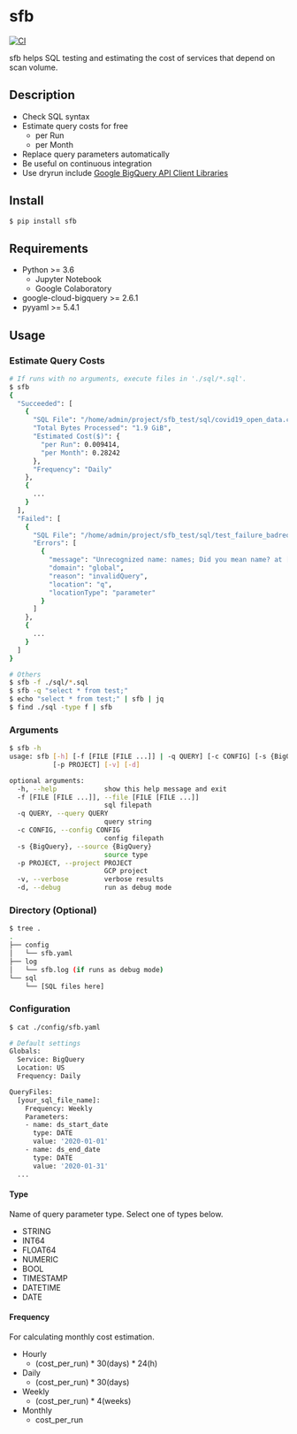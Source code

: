 # sfb

[![CI](https://github.com/tosh223/sfb/actions/workflows/ci.yml/badge.svg)](https://github.com/tosh223/sfb/actions/workflows/ci.yml)

sfb helps SQL testing and estimating the cost of services that depend on scan volume.

## Description

- Check SQL syntax
- Estimate query costs for free
    - per Run
    - per Month
- Replace query parameters automatically
- Be useful on continuous integration
- Use dryrun include [Google BigQuery API Client Libraries](https://cloud.google.com/bigquery/docs/reference/libraries)

## Install

```sh
$ pip install sfb
```

## Requirements

- Python >= 3.6
    - Jupyter Notebook
    - Google Colaboratory
- google-cloud-bigquery >= 2.6.1
- pyyaml >= 5.4.1

## Usage

### Estimate Query Costs

```sh
# If runs with no arguments, execute files in './sql/*.sql'.
$ sfb
{
  "Succeeded": [
    {
      "SQL File": "/home/admin/project/sfb_test/sql/covid19_open_data.covid19_open_data.sql",
      "Total Bytes Processed": "1.9 GiB",
      "Estimated Cost($)": {
        "per Run": 0.009414,
        "per Month": 0.28242
      },
      "Frequency": "Daily"
    },
    {
      ...
    }
  ],
  "Failed": [
    {
      "SQL File": "/home/admin/project/sfb_test/sql/test_failure_badrequest_01.sql",
      "Errors": [
        {
          "message": "Unrecognized name: names; Did you mean name? at [9:5]",
          "domain": "global",
          "reason": "invalidQuery",
          "location": "q",
          "locationType": "parameter"
        }
      ]
    },
    {
      ...
    }
  ]
}
```

```sh
# Others
$ sfb -f ./sql/*.sql
$ sfb -q "select * from test;"
$ echo "select * from test;" | sfb | jq
$ find ./sql -type f | sfb
```

### Arguments

```sh
$ sfb -h
usage: sfb [-h] [-f [FILE [FILE ...]] | -q QUERY] [-c CONFIG] [-s {BigQuery}]
           [-p PROJECT] [-v] [-d]

optional arguments:
  -h, --help            show this help message and exit
  -f [FILE [FILE ...]], --file [FILE [FILE ...]]
                        sql filepath
  -q QUERY, --query QUERY
                        query string
  -c CONFIG, --config CONFIG
                        config filepath
  -s {BigQuery}, --source {BigQuery}
                        source type
  -p PROJECT, --project PROJECT
                        GCP project
  -v, --verbose         verbose results
  -d, --debug           run as debug mode
```

### Directory (Optional)

```sh
$ tree .
.
├── config
│   └── sfb.yaml
├── log
│   └── sfb.log (if runs as debug mode)
└── sql
    └── [SQL files here]
```

### Configuration

```sh
$ cat ./config/sfb.yaml

# Default settings
Globals:
  Service: BigQuery
  Location: US
  Frequency: Daily

QueryFiles:
  [your_sql_file_name]:
    Frequency: Weekly
    Parameters:
    - name: ds_start_date
      type: DATE
      value: '2020-01-01'
    - name: ds_end_date
      type: DATE
      value: '2020-01-31'
  ...
```

#### Type

Name of query parameter type. Select one of types below.

- STRING
- INT64
- FLOAT64
- NUMERIC
- BOOL
- TIMESTAMP
- DATETIME
- DATE

#### Frequency

For calculating monthly cost estimation.

- Hourly
    - (cost_per_run) * 30(days) * 24(h)
- Daily
    - (cost_per_run) * 30(days)
- Weekly
    - (cost_per_run) * 4(weeks)
- Monthly
    - cost_per_run
